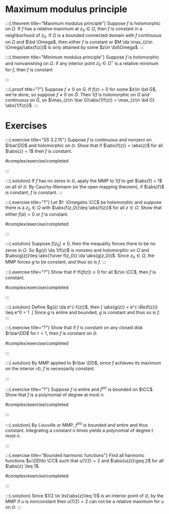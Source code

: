 # Maximum modulus principle

:::{.theorem title="Maximum modulus principle"}
Suppose $f$ is holomorphic on $\Omega$.
If $f$ has a relative maximum at $z_0\in\Omega$, then $f$ is constant in a neighborhood of $z_0$.
If $\Omega$ is a bounded connected domain with $f$ continuous on $\Omega$ and $\bd \Omega$, then either $f$ is constant or $M \da \max_{z\in \Omega}\abs{f(z)}$ is only attained by some $z\in \bd\Omega$.
:::


:::{.theorem title="Minimum modulus principle"}
Suppose  $f$ is holomorphic and nonvanishing on $\Omega$.
If any interior point $z_0\in \Omega^\circ$ is a relative minimum for $f$, then $f$ is constant

:::

:::{.proof title="?"}
Suppose $f\neq 0$ on $G$.
If $f(z) = 0$ for some $z\in \bd G$, we're done, so suppose $f\neq 0$ on $\bar G$.
Then $1/f$ is holomorphic on $G$ and continuous on $\bar G$, so $\max_{z\in \bar G}\abs{1/f(z)} = \max_{z\in \bd G} \abs{1/f(z)}$.
:::

# Exercises

:::{.exercise title="SS 3.2.15"}
Suppose $f$ is continuous and nonzero on $\bar\DD$ and holomorphic on $\DD$.
Show that if $\abs{f(z)} = \abs{z}$ for all $\abs{z} = 1$ then $f$ is constant.

#complex/exercise/completed

:::

:::{.solution}
If $f$ has no zeros in $\DD$, apply the MMP to $1/f$ to get $\abs{f} = 1$ on all of $\DD$.
By Cauchy-Riemann (or the open mapping theorem), if $\abs{f}$ is constant, $f$ is constant.
:::

:::{.exercise title="?"}
Let $f: \Omega\to \CC$ be holomorphic and suppose there is a $z_0 \in \Omega$ with $\abs{f(z_0)}\leq \abs{f(z)}$ for all $z\in \Omega$.
Show that either $f(a) = 0$ or $f$ is constant.

#complex/exercise/completed 

:::

:::{.solution}
Suppose $f(z_0)\neq 0$, then the inequality forces there to be no zeros in $\Omega$.
So $g(z) \da 1/f(z)$ is nonzero and holomorphic on $\Omega$ and $\abs{g(z)}\leq \abs{1\over f(z_0)} \da \abs{g(z_0)}$.
Since $z_0\in \Omega$, the MMP forces $g$ to be constant, and thus so is $f$.
:::

:::{.exercise title="?"}
Show that if $\Re(f(z)) \geq 0$ for all $z\in \CC$, then $f$ is constant.

#complex/exercise/completed

:::

:::{.solution}
Define $g(z) \da e^{-f(z)}$, then
\[
\abs{g(z)} = e^{-\Re(f(z))} \leq e^0 = 1
.\]
Since $g$ is entire and bounded, $g$ is constant and thus so is $f$.
:::

:::{.exercise title="?"}
Show that if $f$ is constant on any closed disk $r\bar\DD$ for $r<1$, then $f$ is constant on $\DD$.

#complex/exercise/completed

:::

:::{.solution}
By MMP applied to $r\bar \DD$, since $f$ achieves its maximum on the interior $r\DD$, $f$ is necessarily constant.

:::

:::{.exercise title="?"}
Suppose $f$ is entire and $f^{(n)}$ is bounded on $\CC$.
Show that $f$ is a polynomial of degree at most $n$.

#complex/exercise/completed

:::

:::{.solution}
By Liouville or MMP, $f^{(n)}$ is bounded and entire and thus constant.
Integrating a constant $n$ times yields a polynomial of degree t most $n$.

:::

:::{.exercise title="Bounded harmonic functions"}
Find all harmonic functions $u:\DD\to \CC$ such that $u(1/2) = 2$ and $\abs{u(z)}\geq 2$ for all $\abs{z} \leq 1$.

#complex/exercise/completed

:::

:::{.solution}
Since $1/2 \in \ts{\abs{z}\leq 1}$ is an interior point of $\DD$, by the MMP if $u$ is nonconstant then $u(1/2) = 2$ can not be a relative maximum for $u$ on $\DD$.
:::


